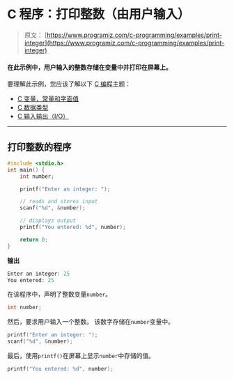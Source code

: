 # C 程序：打印整数（由用户输入）

> 原文： [https://www.programiz.com/c-programming/examples/print-integer](https://www.programiz.com/c-programming/examples/print-integer)

#### 在此示例中，用户输入的整数存储在变量中并打印在屏幕上。

要理解此示例，您应该了解以下 [C 编程](/c-programming "C tutorial")主题：

*   [C 变量，常量和字面值](/c-programming/c-variables-constants)
*   [C 数据类型](/c-programming/c-data-types)
*   [C 输入输出（I/O）](/c-programming/c-input-output)

* * *

## 打印整数的程序

```c
#include <stdio.h>
int main() {   
    int number;

    printf("Enter an integer: ");  

    // reads and stores input
    scanf("%d", &number);

    // displays output
    printf("You entered: %d", number);

    return 0;
} 
```

**输出**

```c
Enter an integer: 25
You entered: 25 
```

在该程序中，声明了整数变量`number`。

```c
int number; 
```

然后，要求用户输入一个整数。 该数字存储在`number`变量中。

```c
printf("Enter an integer: ");
scanf("%d", &number); 
```

最后，使用`printf()`在屏幕上显示`number`中存储的值。

```c
printf("You entered: %d", number); 
```